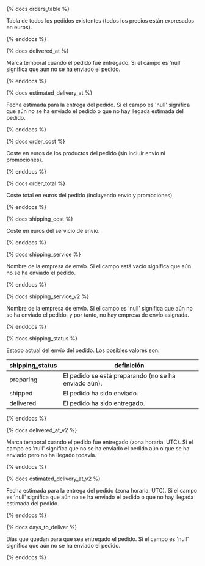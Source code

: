 {% docs orders_table %}

Tabla de todos los pedidos existentes (todos los precios están 
expresados en euros).

{% enddocs %}

{% docs delivered_at %}

Marca temporal cuando el pedido fue entregado.
Si el campo es 'null' significa que aún no se ha enviado el pedido.

{% enddocs %}

{% docs estimated_delivery_at %}

Fecha estimada para la entrega del pedido.
Si el campo es 'null' significa que aún no se ha enviado el pedido o que 
no hay llegada estimada del pedido.

{% enddocs %}

{% docs order_cost %}

Coste en euros de los productos del pedido (sin incluir envío ni promociones).

{% enddocs %}

{% docs order_total %}

Coste total en euros del pedido (incluyendo envío y promociones).

{% enddocs %}

{% docs shipping_cost %}

Coste en euros del servicio de envío.

{% enddocs %}

{% docs shipping_service %}

Nombre de la empresa de envío.
Si el campo está vacío significa que aún no se ha enviado el pedido.

{% enddocs %}

{% docs shipping_service_v2 %}

Nombre de la empresa de envío.
Si el campo es 'null' significa que aún no se ha enviado el pedido, y por tanto,
no hay empresa de envío asignada.

{% enddocs %}

{% docs shipping_status %}

Estado actual del envío del pedido. Los posibles valores son:

  | shipping_status | definición                                           |
  |---------------- |------------------------------------------------------|
  | preparing       | El pedido se está preparando (no se ha enviado aún). |
  | shipped         | El pedido ha sido enviado.                           |
  | delivered       | El pedido ha sido entregado.                         |

{% enddocs %}

{% docs delivered_at_v2 %}

Marca temporal cuando el pedido fue entregado (zona horaria: UTC).
Si el campo es 'null' significa que no se ha enviado el pedido aún o
que se ha enviado pero no ha llegado todavía.

{% enddocs %}

{% docs estimated_delivery_at_v2 %}

Fecha estimada para la entrega del pedido (zona horaria: UTC).
Si el campo es 'null' significa que aún no se ha enviado el pedido o que 
no hay llegada estimada del pedido.

{% enddocs %}

{% docs days_to_deliver %}

Días que quedan para que sea entregado el pedido.
Si el campo es 'null' significa que aún no se ha enviado el pedido.

{% enddocs %}